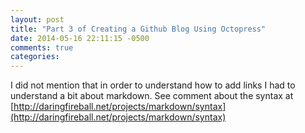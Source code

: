 ```yaml
---
layout: post
title: "Part 3 of Creating a Github Blog Using Octopress"
date: 2014-05-16 22:11:15 -0500
comments: true
categories: 
---
```


I did not mention that in order to understand how to add links I had to understand a bit about markdown. See comment about the syntax at [http://daringfireball.net/projects/markdown/syntax](http://daringfireball.net/projects/markdown/syntax)

